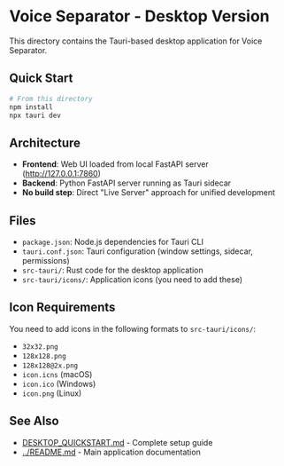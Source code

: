 # Voice Separator - Desktop Version

This directory contains the Tauri-based desktop application for Voice Separator.

## Quick Start

```bash
# From this directory
npm install
npx tauri dev
```

## Architecture

- **Frontend**: Web UI loaded from local FastAPI server (http://127.0.0.1:7860)
- **Backend**: Python FastAPI server running as Tauri sidecar
- **No build step**: Direct "Live Server" approach for unified development

## Files

- `package.json`: Node.js dependencies for Tauri CLI
- `tauri.conf.json`: Tauri configuration (window settings, sidecar, permissions)
- `src-tauri/`: Rust code for the desktop application
- `src-tauri/icons/`: Application icons (you need to add these)

## Icon Requirements

You need to add icons in the following formats to `src-tauri/icons/`:
- `32x32.png`
- `128x128.png` 
- `128x128@2x.png`
- `icon.icns` (macOS)
- `icon.ico` (Windows)
- `icon.png` (Linux)

## See Also

- [DESKTOP_QUICKSTART.md](../DESKTOP_QUICKSTART.md) - Complete setup guide
- [../README.md](../README.md) - Main application documentation
